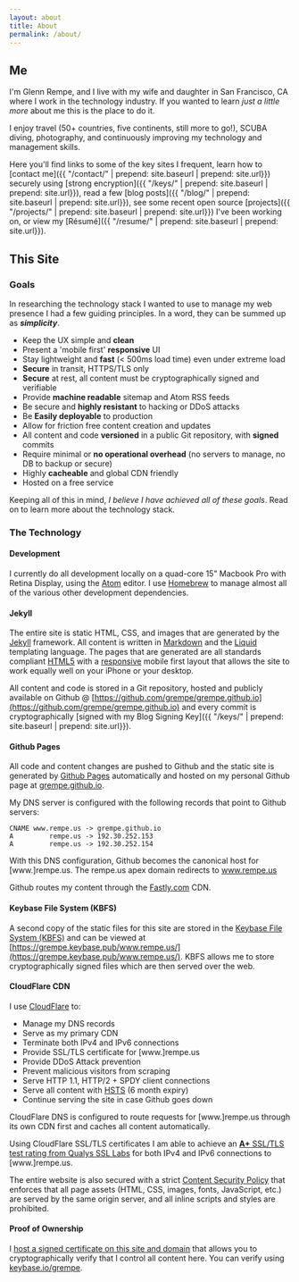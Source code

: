 ```yaml
---
layout: about
title: About
permalink: /about/
---
```


## Me

I'm Glenn Rempe, and I live with my wife and daughter in San Francisco, CA where
I work in the technology industry. If you wanted to learn *just a little more* about
me this is the place to do it.

I enjoy travel (50+ countries, five continents, still more to go!), SCUBA diving, photography,
and continuously improving my technology and management skills.

Here you'll find links to some of the key sites I frequent, learn how
to [contact me]({{ "/contact/" | prepend: site.baseurl | prepend: site.url}}) securely using [strong encryption]({{ "/keys/" | prepend: site.baseurl | prepend: site.url}}),
read a few [blog posts]({{ "/blog/" | prepend: site.baseurl | prepend: site.url}}), see some recent open source [projects]({{ "/projects/" | prepend: site.baseurl | prepend: site.url}}) I've
been working on, or view my [Résumé]({{ "/resume/" | prepend: site.baseurl | prepend: site.url}}).

## This Site

### Goals

In researching the technology stack I wanted to use to manage my web presence I
had a few guiding principles. In a word, they can be summed up as ***simplicity***.

* Keep the UX simple and **clean**
* Present a 'mobile first' **responsive** UI
* Stay lightweight and **fast** (< 500ms load time) even under extreme load
* **Secure** in transit, HTTPS/TLS only
* **Secure** at rest, all content must be cryptographically signed and verifiable
* Provide **machine readable** sitemap and Atom RSS feeds
* Be secure and **highly resistant** to hacking or DDoS attacks
* Be **Easily deployable** to production
* Allow for friction free content creation and updates
* All content and code **versioned** in a public Git repository, with **signed** commits
* Require minimal or **no operational overhead** (no servers to manage, no DB to backup or secure)
* Highly **cacheable** and global CDN friendly
* Hosted on a free service

Keeping all of this in mind, *I believe I have achieved all of these goals*. Read on
to learn more about the technology stack.

### The Technology

#### Development

I currently do all development locally on a quad-core 15" Macbook Pro with Retina
Display, using the [Atom](https://atom.io) editor. I use
[Homebrew](http://brew.sh) to manage almost all of the various other development
dependencies.

#### Jekyll

The entire site is static HTML, CSS, and images that are generated by the
[Jekyll](http://jekyllrb.com) framework. All content is written in
[Markdown](http://daringfireball.net/projects/markdown/) and the
[Liquid](https://github.com/Shopify/liquid/wiki) templating language. The pages
that are generated are all standards compliant [HTML5](https://en.wikipedia.org/wiki/HTML5)
with a [responsive](https://en.wikipedia.org/wiki/Responsive_web_design) mobile
first layout that allows the site to work equally well on your iPhone or your desktop.

All content and code is stored in a Git repository, hosted and publicly available
on Github @ [https://github.com/grempe/grempe.github.io](https://github.com/grempe/grempe.github.io)
and every commit is cryptographically [signed with my Blog Signing Key]({{ "/keys/" | prepend: site.baseurl | prepend: site.url}}).

#### Github Pages

All code and content changes are pushed to Github and the static site is generated
by [Github Pages](https://pages.github.com) automatically and hosted on my personal
Github page at [grempe.github.io](https://grempe.github.io/).

My DNS server is configured with the following records that point to Github servers:

```
CNAME www.rempe.us -> grempe.github.io
A         rempe.us -> 192.30.252.153
A         rempe.us -> 192.30.252.154
```

With this DNS configuration, Github becomes the canonical host for [www.]rempe.us.
The rempe.us apex domain redirects to www.rempe.us

Github routes my content through the [Fastly.com](https://www.fastly.com/customers/github) CDN.

#### Keybase File System (KBFS)

A second copy of the static files for this site are stored in the [Keybase File System (KBFS)](https://keybase.io/docs/kbfs) and can be viewed at [https://grempe.keybase.pub/www.rempe.us/](https://grempe.keybase.pub/www.rempe.us/). KBFS allows me to store cryptographically signed files which are then served over the web.

#### CloudFlare CDN

I use [CloudFlare](https://www.cloudflare.com/overview/) to:

* Manage my DNS records
* Serve as my primary CDN
* Terminate both IPv4 and IPv6 connections
* Provide SSL/TLS certificate for [www.]rempe.us
* Provide DDoS Attack prevention
* Prevent malicious visitors from scraping
* Serve HTTP 1.1, HTTP/2 + SPDY client connections
* Serve all content with [HSTS](https://en.wikipedia.org/wiki/HTTP_Strict_Transport_Security) (6 month expiry)
* Continue serving the site in case Github goes down

CloudFlare DNS is configured to route requests for [www.]rempe.us through
its own CDN first and caches all content automatically.

Using CloudFlare SSL/TLS certificates I am able to achieve an [**A+** SSL/TLS test
rating from Qualys SSL Labs](https://www.ssllabs.com/ssltest/analyze.html?d=rempe.us&latest)
for both IPv4 and IPv6 connections to [www.]rempe.us.

The entire website is also secured with a strict [Content Security Policy](http://www.html5rocks.com/en/tutorials/security/content-security-policy/) that enforces that
all page assets (HTML, CSS, images, fonts, JavaScript, etc.) are served by the same origin
server, and all inline scripts and styles are prohibited.

#### Proof of Ownership

I [host a signed certificate on this site and domain](https://www.rempe.us/keybase.txt)
that allows you to cryptographically verify that I control all content here.
You can verify using [keybase.io/grempe](https://keybase.io/grempe).
